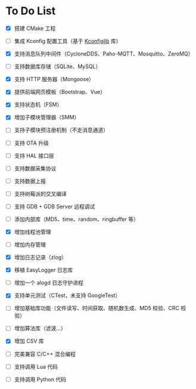 # To Do List

- [x] 搭建 CMake 工程
- [ ] 集成 Kconfig 配置工具（基于 [Kconfiglib](https://github.com/ulfalizer/Kconfiglib) 库）
- [x] 支持消息队列中间件（CycloneDDS、Paho-MQTT、Mosquitto、ZeroMQ）
- [ ] 支持数据库存储（SQLite、MySQL）
- [x] 支持 HTTP 服务器（Mongoose）
- [x] 提供前端网页模板（Bootstrap、Vue）
- [x] 支持状态机（FSM）
- [x] 增加子模块管理器（SMM）
- [ ] 支持子模块预注册机制（不走消息通道）
- [ ] 支持 OTA 升级
- [ ] 支持 HAL 接口层
- [ ] 支持数据采集协议
- [ ] 支持数据上报
- [ ] 支持树莓派的交叉编译
- [ ] 支持 GDB + GDB Server 远程调试
- [ ] 添加内部库（MD5、time、random、ringbuffer 等）
- [x] 增加线程池管理
- [ ] 增加内存管理
- [x] 增加日志记录（zlog）
- [x] 移植 EasyLogger 日志库
- [ ] 增加一个 alogd 日志守护进程
- [x] 支持单元测试（CTest，未支持 GoogleTest）
- [ ] 增加基础库功能（文件读写、时间获取、随机数生成、MD5 校验、CRC 校验）
- [ ] 增加算法库（滤波...）
- [x] 增加 CSV 库
- [ ] 完美兼容 C/C++ 混合编程
- [ ] 支持调用 Lua 代码
- [ ] 支持调用 Python 代码

